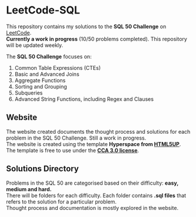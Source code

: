# LeetCode-SQL

This repository contains my solutions to the **SQL 50 Challenge** on [LeetCode](https://leetcode.com/studyplan/top-sql-50/). <br>
**Currently a work in progress** (10/50 problems completed). This repository will be updated weekly.

The **SQL 50 Challenge** focuses on:
1. Common Table Expressions (CTEs)
2. Basic and Advanced Joins
3. Aggregate Functions
4. Sorting and Grouping
5. Subqueries
6. Advanced String Functions, including Regex and Clauses

## Website
The website created documents the thought process and solutions for each problem in the SQL 50 Challenge. Still a work in progress. <br>
The website is created using the template **Hyperspace from [HTML5UP](https://html5up.net/)**. <br>
The template is free to use under the **[CCA 3.0 license](https://html5up.net/license)**.

## Solutions Directory
Problems in the SQL 50 are categorised based on their difficulty: **easy, medium and hard.** <br>
There will be folders for each difficulty. Each folder contains **.sql files** that refers to the solution for a particular problem. <br>
Thought process and documentation is mostly explored in the website.
